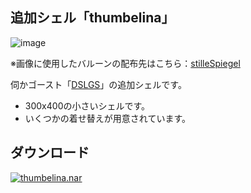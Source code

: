 ## 追加シェル「thumbelina」

![image](https://github.com/apxxxxxxe/thumbelina-shell/assets/39634779/2989bcc7-2fc4-47a6-b373-fd8f89fd669f)

※画像に使用したバルーンの配布先はこちら：[stilleSpiegel](http://stillespiegel.suppa.jp/lady.html)

伺かゴースト「[DSLGS](https://nanachi.sakura.ne.jp/narnaloader/ghost.php?ghost=DSLGS)」の追加シェルです。  
- 300x400の小さいシェルです。
- いくつかの着せ替えが用意されています。

## ダウンロード
[![thumbelina.nar](https://img.shields.io/github/v/release/apxxxxxxe/thumbelina-shell?color=%236E2393&label=thumbelina.nar&logo=github)](https://github.com/apxxxxxxe/thumbelina-shell/releases/latest/download/thumbelina.nar) 
